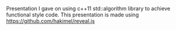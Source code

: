 Presentation I gave on using c++11 std::algorithm library to achieve functional style code. 
This presentation is made using https://github.com/hakimel/reveal.js
